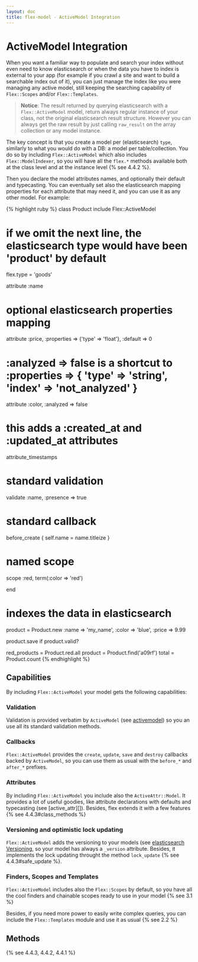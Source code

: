 ```yaml
---
layout: doc
title: flex-model - ActiveModel Integration
---
```


# ActiveModel Integration

When you want a familiar way to populate and search your index without even need to know elasticsearch or when the data you have to index is external to your app (for example if you crawl a site and want to build a searchable index out of it), you can just manage the index like you were managing any active model, still keeping the searching capability of `Flex::Scopes` and/or `Flex::Templates`.

> __Notice__: The result returned by querying elasticsearch with a `Flex::ActiveModel` model, return always regular instance of your class, not the original elasticsearch result structure. However you can always get the raw result by just calling `raw_result` on the array collection or any model instance.

The key concept is that you create a model per (elasticsearch) `type`, similarly to what you would do with a DB: a model per table/collection. You do so by including `Flex::ActiveModel` which also includes `Flex::ModelIndexer`, so you will have all the `flex.*` methods available both at the class level and at the instance level {% see 4.4.2 %}.

Then you declare the model attributes names, and optionally their default and typecasting. You can eventually set also the elasticsearch mapping properties for each attribute that may need it, and you can use it as any other model. For example:

{% highlight ruby %}
class Product
  include Flex::ActiveModel

  # if we omit the next line, the elasticsearch type would have been 'product' by default
  flex.type = 'goods'

  attribute :name
  # optional elasticsearch properties mapping
  attribute :price, :properties => {'type' => 'float'}, :default => 0

  # :analyzed => false is a shortcut to :properties => { 'type' => 'string', 'index' => 'not_analyzed' }
  attribute :color, :analyzed => false

  # this adds a :created_at and :updated_at attributes
  attribute_timestamps

  # standard validation
  validate :name, :presence => true

  # standard callback
  before_create { self.name = name.titleize }

  # named scope
  scope :red, term(:color => 'red')

end

# indexes the data in elasticsearch
product = Product.new :name  => 'my_name',
                      :color => 'blue',
                      :price => 9.99

product.save if product.valid?

red_products = Product.red.all
product = Product.find('a09rf')
total   = Product.count
{% endhighlight %}

## Capabilities

By including `Flex::ActiveModel` your model gets the following capabilities:

### Validation

Validation is provided verbatim by `ActiveModel` (see [activemodel](https://github.com/rails/rails/tree/master/activemodel)) so you an use all its standard validation methods.

### Callbacks

`Flex::ActiveModel` provides the `create`, `update`, `save` and `destroy` callbacks backed by `ActiveModel`, so you can use them as usual with the `before_*` and `after_*` prefixes.

### Attributes

By including `Flex::ActiveModel` you include also the `ActiveAttr::Model`. It provides a lot of useful goodies, like attribute declarations with defaults and typecasting (see [active_attr][]). Besides, flex extends it with a few features {% see 4.4.3#class_methods %}

### Versioning and optimistic lock updating

`Flex::ActiveModel` adds the versioning to your models (see [elasticsearch Versioning](http://www.elasticsearch.org/blog/2011/02/08/versioning.html), so your model has always a `_version` attribute. Besides, it implements the lock updating throught the method `lock_update` {% see 4.4.3#safe_update %}.

### Finders, Scopes and Templates

`Flex::ActiveModel` includes also the `Flex::Scopes` by default, so you have all the cool finders and chainable scopes ready to use in your model {% see 3.1 %}

Besides, if you need more power to easily write complex queries, you can include the `Flex::Templates` module and use it as usual {% see 2.2 %}

## Methods

{% see 4.4.3, 4.4.2, 4.4.1 %}
